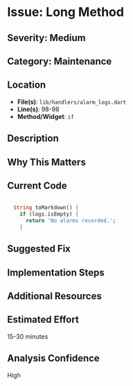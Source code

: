 # Issue: Long Method

## Severity: Medium

## Category: Maintenance

## Location
- **File(s)**: `lib/handlers/alarm_logs.dart`
- **Line(s)**: 98-98
- **Method/Widget**: `if`

## Description


## Why This Matters


## Current Code
```dart

  String toMarkdown() {
    if (logs.isEmpty) {
      return 'No alarms recorded.';
    }

```

## Suggested Fix


## Implementation Steps


## Additional Resources


## Estimated Effort
15-30 minutes

## Analysis Confidence
High

